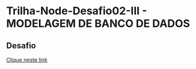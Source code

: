 # Trilha-Node-Desafio02-III - MODELAGEM DE BANCO DE DADOS

## Desafio
[Clique neste link](https://www.notion.so/Desafio-02-Modelagem-do-banco-de-dados-0ce9c10f9e114be0a9ee9359d68639ff#d801d72053414c6bb15463e2ed24e3a4)


